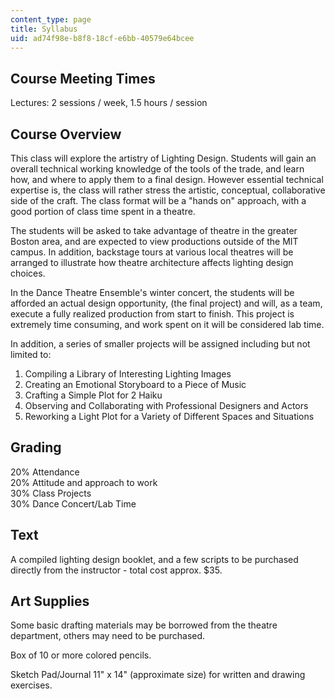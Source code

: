 ```yaml
---
content_type: page
title: Syllabus
uid: ad74f98e-b8f8-18cf-e6bb-40579e64bcee
---
```


Course Meeting Times
--------------------

Lectures: 2 sessions / week, 1.5 hours / session

Course Overview
---------------

This class will explore the artistry of Lighting Design. Students will gain an overall technical working knowledge of the tools of the trade, and learn how, and where to apply them to a final design. However essential technical expertise is, the class will rather stress the artistic, conceptual, collaborative side of the craft. The class format will be a "hands on" approach, with a good portion of class time spent in a theatre.

The students will be asked to take advantage of theatre in the greater Boston area, and are expected to view productions outside of the MIT campus. In addition, backstage tours at various local theatres will be arranged to illustrate how theatre architecture affects lighting design choices.

In the Dance Theatre Ensemble's winter concert, the students will be afforded an actual design opportunity, (the final project) and will, as a team, execute a fully realized production from start to finish. This project is extremely time consuming, and work spent on it will be considered lab time.

In addition, a series of smaller projects will be assigned including but not limited to:

1.  Compiling a Library of Interesting Lighting Images
2.  Creating an Emotional Storyboard to a Piece of Music
3.  Crafting a Simple Plot for 2 Haiku
4.  Observing and Collaborating with Professional Designers and Actors
5.  Reworking a Light Plot for a Variety of Different Spaces and Situations

Grading
-------

20% Attendance  
20% Attitude and approach to work  
30% Class Projects  
30% Dance Concert/Lab Time

Text
----

A compiled lighting design booklet, and a few scripts to be purchased directly from the instructor - total cost approx. $35.

Art Supplies
------------

Some basic drafting materials may be borrowed from the theatre department, others may need to be purchased.

Box of 10 or more colored pencils.

Sketch Pad/Journal 11" x 14" (approximate size) for written and drawing exercises.